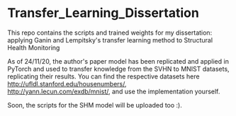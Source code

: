 # Transfer_Learning_Dissertation

This repo contains the scripts and trained weights for my dissertation: applying Ganin and Lempitsky's transfer learning method to Structural Health Monitoring

As of 24/11/20, the author's paper model has been replicated and applied in PyTorch and used to transfer knowledge from the SVHN to MNIST datasets, replicating their results.
You can find the respective datasets here http://ufldl.stanford.edu/housenumbers/, http://yann.lecun.com/exdb/mnist/, and use the implementation yourself.

Soon, the scripts for the SHM model will be uploaded too :).
